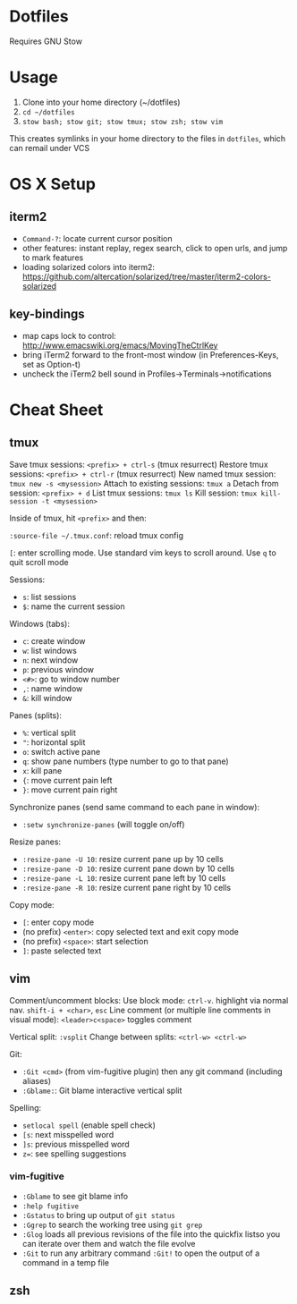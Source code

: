 Dotfiles
===========================

Requires GNU Stow

# Usage
1. Clone into your home directory (~/dotfiles)
2. `cd ~/dotfiles`
3. `stow bash; stow git; stow tmux; stow zsh; stow vim`


This creates symlinks in your home directory to the files in `dotfiles`,
which can remail under VCS

# OS X Setup

## iterm2
* `Command-?`: locate current cursor position
* other features: instant replay, regex search, click to open urls, and jump to mark features
* loading solarized colors into iterm2: https://github.com/altercation/solarized/tree/master/iterm2-colors-solarized

## key-bindings
* map caps lock to control: http://www.emacswiki.org/emacs/MovingTheCtrlKey
* bring iTerm2 forward to the front-most window (in Preferences-Keys, set as Option-t)
* uncheck the iTerm2 bell sound in Profiles->Terminals->notifications

# Cheat Sheet
## tmux
Save tmux sessions: `<prefix> + ctrl-s` (tmux resurrect)
Restore tmux sessions: `<prefix> + ctrl-r` (tmux resurrect)
New named tmux session: `tmux new -s <mysession>`
Attach to existing sessions: `tmux a`
Detach from session: `<prefix> + d`
List tmux sessions: `tmux ls`
Kill session: `tmux kill-session -t <mysession>`

Inside of tmux, hit `<prefix>` and then:

`:source-file ~/.tmux.conf`: reload tmux config

`[`: enter scrolling mode. Use standard vim keys to scroll around. Use
`q` to quit scroll mode

Sessions:
* `s`: list sessions
* `$`: name the current session

Windows (tabs):
* `c`: create window
* `w`: list windows
* `n`: next window
* `p`: previous window
* `<#>`: go to window number
* `,`: name window
* `&`: kill window

Panes (splits):
* `%`: vertical split
* `"`: horizontal split
* `o`: switch active pane
* `q`: show pane numbers (type number to go to that pane)
* `x`: kill pane
* `{`: move current pain left
* `}`: move current pain right

Synchronize panes (send same command to each pane in window):
* `:setw synchronize-panes` (will toggle on/off)

Resize panes:
* `:resize-pane -U 10`: resize current pane up by 10 cells
* `:resize-pane -D 10`: resize current pane down by 10 cells
* `:resize-pane -L 10`: resize current pane left by 10 cells
* `:resize-pane -R 10`: resize current pane right by 10 cells

Copy mode:
* `[`: enter copy mode
* (no prefix) `<enter>`: copy selected text and exit copy mode
* (no prefix) `<space>`: start selection
* `]`: paste selected text


## vim
Comment/uncomment blocks:
Use block mode: `ctrl-v`. highlight via normal nav. `shift-i + <char>`, `esc`
Line comment (or multiple line comments in visual mode): `<leader>c<space>`
toggles comment

Vertical split: `:vsplit`
Change between splits: `<ctrl-w> <ctrl-w>`

Git:
* `:Git <cmd>` (from vim-fugitive plugin) then any git command (including aliases)
* `:Gblame:`: Git blame interactive vertical split

Spelling:
* `setlocal spell` (enable spell check)
* `[s`: next misspelled word
* `]s`: previous misspelled word
* `z=`: see spelling suggestions

### vim-fugitive
* `:Gblame` to see git blame info
* `:help fugitive`
* `:Gstatus` to bring up output of `git status`
* `:Ggrep` to search the working tree using `git grep`
* `:Glog` loads all previous revisions of the file into the quickfix listso you
    can iterate over them and watch the file evolve
* `:Git` to run any arbitrary command `:Git!` to open the output of a command
    in a temp file

## zsh
